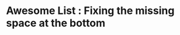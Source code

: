 # Awesome List : Fixing the missing space at the bottom 


[Git branch]:(https://github.com/codiku/react-native-animations/tree/008-EN-super-list-4-fix-height)